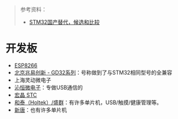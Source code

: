 > 参考资料：
>
> - [STM32国产替代，候选和比较](https://zhuanlan.zhihu.com/p/376895827)

# 开发板

- [ESP8266](./ESP8266.md)
- [北京兆易创新 - GD32系列](https://www.gigadevice.com.cn/product/mcu)：号称做到了与STM32相同型号的全兼容
- 上海灵动微电子
- [沁恒微电子](https://www.wch.cn/)：专做USB通信的
- [宏晶 STC](http://www.stcmcudata.com/)
- [和泰（Holtek）/盛群](https://www.holtek.com.cn/)：有许多单片机，USB/触摸/健康管理等。
- [新唐](https://www.nuvoton.com/?__locale=zh)：也有许多单片机